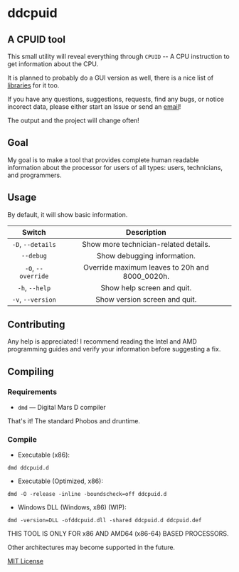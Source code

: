 # ddcpuid
## A CPUID tool

This small utility will reveal everything through `CPUID` -- A CPU instruction to get information about the CPU.

It is planned to probably do a GUI version as well, there is a nice list of [libraries](https://wiki.dlang.org/Libraries_and_Frameworks) for it too.

If you have any questions, suggestions, requests, find any bugs, or notice incorect data, please either start an Issue or send an [email](mailto:devddstuff@gmail.com)!

The output and the project will change often!

## Goal

My goal is to make a tool that provides complete human readable information about the processor for users of all types: users, technicians, and programmers.

## Usage

By default, it will show basic information.

| Switch | Description |
| :---: | :---: |
| `-D`, `--details` | Show more technician-related details. |
| `--debug` | Show debugging information. |
| `-O`, `--override` | Override maximum leaves to 20h and 8000_0020h. |
| `-h`, `--help` | Show help screen and quit. |
| `-v`, `--version` | Show version screen and quit. |

## Contributing
Any help is appreciated! I recommend reading the Intel and AMD programming guides and verify your information before suggesting a fix.

## Compiling

### Requirements
- `dmd` — Digital Mars D compiler

That's it! The standard Phobos and druntime.

### Compile
- Executable (x86):
```
dmd ddcpuid.d
```
- Executable (Optimized, x86):
```
dmd -O -release -inline -boundscheck=off ddcpuid.d
```
- Windows DLL (Windows, x86) (WIP):
```
dmd -version=DLL -ofddcpuid.dll -shared ddcpuid.d ddcpuid.def
```

THIS TOOL IS ONLY FOR x86 AND AMD64 (x86-64) BASED PROCESSORS.

Other architectures may become supported in the future.

[MIT License](LICENSE)